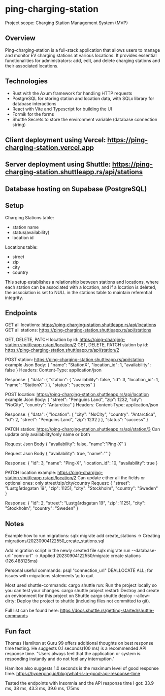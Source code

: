 # ping-charging-station

Project scope: Charging Station Management System (MVP)

## Overview

Ping-charging-station is a full-stack application that allows users to manage and monitor EV charging stations at various locations.
It provides essential functionalities for administrators: add, edit, and delete charging stations and their associated locations.

## Technologies

- Rust with the Axum framework for handling HTTP requests
- PostgreSQL for storing station and location data, with SQLx library for database interactions
- React with Vite and Typescript for building the UI
- Formik for the forms
- Shuttle Secrets to store the environment variable (database connection string)

## Client deployment using Vercel: <https://ping-charging-station.vercel.app>

## Server deployment using Shuttle: <https://ping-charging-station.shuttleapp.rs/api/stations>

## Database hosting on Supabase (PostgreSQL)

## Setup

Charging Stations table:

- station name
- status(availability)
- location id

Locations table:

- street
- zip
- city
- country

This setup establishes a relationship between stations and locations, where each station can be associated with a location, and if a location is deleted, the association is set to NULL in the stations table to maintain referential integrity.

## Endpoints

GET all locations: <https://ping-charging-station.shuttleapp.rs/api/locations>
GET all stations: <https://ping-charging-station.shuttleapp.rs/api/stations>

GET, DELETE, PATCH location by id: <https://ping-charging-station.shuttleapp.rs/api/location/2>
GET, DELETE, PATCH station by id: <https://ping-charging-station.shuttleapp.rs/api/station/2>

POST station: <https://ping-charging-station.shuttleapp.rs/api/station>
example Json Body:
{
 "name": "StationX",
 "location_id": 1,
 "availability": false
}
Headers:
Content-Type: application/json

Response:
{
 "data": {
  "station": {
   "availability": false,
   "id": 3,
   "location_id": 1,
   "name": "StationX"
  }
 },
 "status": "success"
}

POST location: <https://ping-charging-station.shuttleapp.rs/api/location>
example Json Body:
{
  "street": "Penguins Land",
  "zip": 1232,
  "city": "NoCity",
  "country": "Antarctica"
}
Headers:
Content-Type: application/json

Response:
{
 "data": {
  "location": {
   "city": "NoCity",
   "country": "Antarctica",
   "id": 2,
   "street": "Penguins Land",
   "zip": 1232
  }
 },
 "status": "success"
}

PATCH station: <https://ping-charging-station.shuttleapp.rs/api/station/3>
Can update only availability/only name or both

Request Json Body
{
    "availability": false,
    "name":"Ping-X"
}

Request Json Body
{
    "availability": true,
    "name":""
}

Response:
{
    "id": 3,
    "name": "Ping-X",
    "location_id": 10,
    "availability": true
}

PATCH location example: <https://ping-charging-station.shuttleapp.rs/api/location/2>
Can update either all the fields or optional ones: only street/zip/city/country
Request:
{
    "street": "Lustgårdsgatan 19",
    "zip": 11251,
    "city": "Stockholm",
    "country": "Sweden"
}

Response:
{
    "id": 2,
    "street": "Lustgårdsgatan 19",
    "zip": 11251,
    "city": "Stockholm",
    "country": "Sweden"
}

## Notes

Example how to run migrations:
sqlx migrate add create_stations
-> Creating migrations/20230904122550_create_stations.sql

Add migration script in the newly created file
sqlx migrate run --database-url "conn-url"
-> Applied 20230904122550/migrate create stations (126.488125ms)

Personal useful commands:
psql "connection_url"
DEALLOCATE ALL; for issues with migrations statements
\q to quit

Most used shuttle-commands:
cargo shuttle run: Run the project locally so you can test your changes.
cargo shuttle project restart: Destroy and create an environment for this project on Shuttle
cargo shuttle deploy --allow-dirty: Deploy the project to shuttle (including files not committed to git).

Full list can be found here:  <https://docs.shuttle.rs/getting-started/shuttle-commands>

## Fun fact

Thomas Hamilton at Guru 99 offers additional thoughts on best response time testing. He suggests 0.1 seconds(100 ms) is a recommended API response time. "Users always feel that the application or system is responding instantly and do not feel any interruption."

Hamilton also suggests 1.0 seconds is the maximum level of good response time.
<https://hyperping.io/blog/what-is-a-good-api-response-time>

Tested the endpoints with Insomnia and the API response time I got: 33.9 ms, 38 ms, 43.3 ms, 39.6 ms, 175ms
